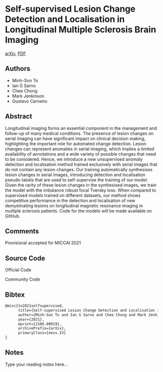 
# Self-supervised Lesion Change Detection and Localisation in Longitudinal Multiple Sclerosis Brain Imaging

[arXiv](https://arxiv.org/abs/2106.0919), [PDF](https://arxiv.org/pdf/2106.0919.pdf)

## Authors

- Minh-Son To
- Ian G Sarno
- Chee Chong
- Mark Jenkinson
- Gustavo Carneiro

## Abstract

Longitudinal imaging forms an essential component in the management and follow-up of many medical conditions. The presence of lesion changes on serial imaging can have significant impact on clinical decision making, highlighting the important role for automated change detection. Lesion changes can represent anomalies in serial imaging, which implies a limited availability of annotations and a wide variety of possible changes that need to be considered. Hence, we introduce a new unsupervised anomaly detection and localisation method trained exclusively with serial images that do not contain any lesion changes. Our training automatically synthesises lesion changes in serial images, introducing detection and localisation pseudo-labels that are used to self-supervise the training of our model. Given the rarity of these lesion changes in the synthesised images, we train the model with the imbalance robust focal Tversky loss. When compared to supervised models trained on different datasets, our method shows competitive performance in the detection and localisation of new demyelinating lesions on longitudinal magnetic resonance imaging in multiple sclerosis patients. Code for the models will be made available on GitHub.

## Comments

Provisional accepted for MICCAI 2021

## Source Code

Official Code



Community Code



## Bibtex

```tex
@misc{to2021selfsupervised,
      title={Self-supervised Lesion Change Detection and Localisation in Longitudinal Multiple Sclerosis Brain Imaging}, 
      author={Minh-Son To and Ian G Sarno and Chee Chong and Mark Jenkinson and Gustavo Carneiro},
      year={2021},
      eprint={2106.00919},
      archivePrefix={arXiv},
      primaryClass={eess.IV}
}
```

## Notes

Type your reading notes here...


